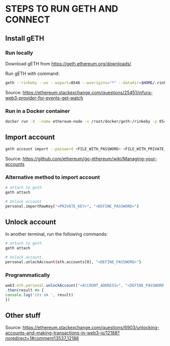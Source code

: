 # STEPS TO RUN GETH AND CONNECT

## Install gETH

### Run locally
Download gETH from https://geth.ethereum.org/downloads/

Run gETH with command:
```bash
geth --rinkeby --ws --wsport=8546 --wsorigins="*" --datadir=$HOME/.rinkeby --cache=512 --rpc --rpcapi="personal,eth,network" --rpcport=8545 --fast --bootnodes=enode://a24ac7c5484ef4ed0c5eb2d36620ba4e4aa13b8c84684e1b4aab0cebea2ae45cb4d375b77eab56516d34bfbd3c1a833fc51296ff084b770b94fb9028c4d25ccf@52.169.42.101:30303
```
Source: https://ethereum.stackexchange.com/questions/25451/infura-web3-provider-for-events-get-watch

### Run in a Docker container
```bash
docker run -d --name ethereum-node -v /root/docker/geth:/rinkeby -p 8545:8545 -p 8546:8546 -p 30303:30303 ethereum/client-go --rinkeby --ws --wsaddr="0.0.0.0" --wsport=8546 --wsorigins="*" --datadir=/rinkeby --cache=512 --rpc --rpcaddr="0.0.0.0" --rpcapi="personal,eth,network" --rpcport=8545 --syncmode "fast"
```

## Import account
```bash
geth account import --password <FILE_WITH_PASSWORD> <FILE_WITH_PRIVATE_KEY.txt>
```
Source: https://github.com/ethereum/go-ethereum/wiki/Managing-your-accounts

### Alternative method to import account
```bash
# attach to geth
geth attach

# Unlock account
personal.importRawKey("<PRIVATE_KEY>", "<DEFINE_PASSWORD>")
```

## Unlock account
In another terminal, run the following commands:
```bash
# attach to geth
geth attach

# Unlock account
personal.unlockAccount(eth.accounts[0], "<DEFINE_PASSWORD>")
```

### Programmatically
```js
web3.eth.personal.unlockAccount("<ACCOUNT_ADDRESS>", "<DEFINE_PASSWORD_1>")
.then(result => {
console.log('its ok ', result)
})
```


## Other stuff
Source: https://ethereum.stackexchange.com/questions/6903/unlocking-accounts-and-making-transactions-in-web3-js/12188?noredirect=1#comment13537_12188
